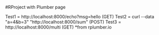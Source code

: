 #RProject with Plumber page

Test1 = http://localhost:8000/echo?msg=hello (GET)
Test2 = curl --data "a=4&b=3" "http://localhost:8000/sum" (POST)
Test3 = http://localhost:8000/multi (GET)
*from rplumber.io
